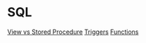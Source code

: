 # SQL
[View vs Stored Procedure](https://stackoverflow.com/questions/5194995/what-is-the-difference-between-a-stored-procedure-and-a-view)
[Triggers](https://furkanalaybeg.medium.com/sqlde-tetikleyiciler-triggers-nedir-6bd50b72e56d)
[Functions](https://www.w3schools.com/sql/sql_ref_sqlserver.asp)
